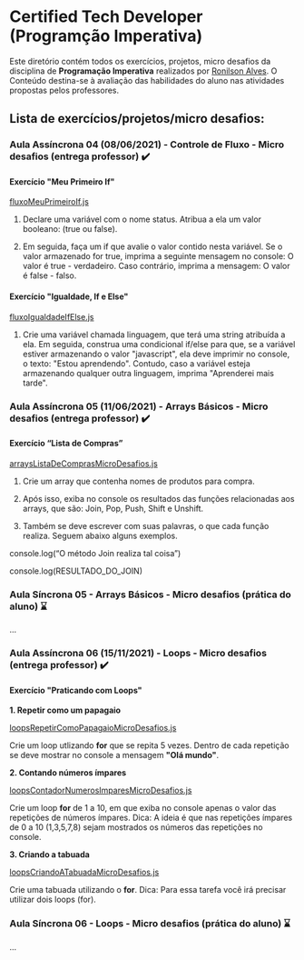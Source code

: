 # Certified Tech Developer (Programção Imperativa)
Este diretório contém todos os exercícios, projetos, micro desafios da disciplina de <b>Programação Imperativa</b> realizados por [Ronilson Alves](https://linkedin.com/in/ronilsonalves).
O Conteúdo destina-se à avaliação das habilidades do aluno nas atividades propostas pelos professores.

## Lista de exercícios/projetos/micro desafios:

### Aula Assíncrona 04 (08/06/2021) - Controle de Fluxo - Micro desafios (entrega professor) ✔️
#### Exercício "Meu  Primeiro If"
[fluxoMeuPrimeiroIf.js](/ProgramacaoImperativa/Aula04/fluxoMeuPrimeiroIf.js)
1. Declare uma variável com o nome status. Atribua a ela um valor booleano: (true ou false).

2. Em seguida, faça um if que avalie o valor contido nesta variável. Se o valor armazenado for true, imprima a seguinte mensagem no console: O valor é true - verdadeiro. Caso contrário, imprima a mensagem: O valor é false - falso.

#### Exercício "Igualdade, If e Else"
[fluxoIgualdadeIfElse.js](/ProgramacaoImperativa/Aula04/fluxoIgualdadeIfElse.js)
1. Crie uma variável chamada linguagem, que terá uma string atribuída a ela. Em seguida, construa uma condicional if/else para que, se a variável estiver armazenando o valor "javascript", ela deve imprimir no console, o texto: "Estou aprendendo". Contudo, caso a variável esteja armazenando qualquer outra linguagem, imprima "Aprenderei mais tarde".

### Aula Assíncrona 05 (11/06/2021) - Arrays Básicos - Micro desafios (entrega professor) ✔️
#### Exercício “Lista de Compras”
[arraysListaDeComprasMicroDesafios.js](/ProgramacaoImperativa/Aula05/arraysBasicosListaDeCompras.js) 
1. Crie um array que contenha nomes de produtos para compra. 

2. Após isso, exiba no console os resultados das funções relacionadas aos arrays, que são: Join, Pop, Push, Shift e Unshift. 

3. Também se deve escrever com suas palavras, o que cada função realiza. Seguem abaixo alguns exemplos.

console.log(“O método Join realiza tal coisa”)

console.log(RESULTADO_DO_JOIN)

### Aula Síncrona 05 - Arrays Básicos - Micro desafios (prática do aluno) ⌛
...

### Aula Assíncrona 06 (15/11/2021) - Loops - Micro desafios (entrega professor) ✔️
#### Exercício "Praticando com Loops"
<b>1. Repetir como um papagaio</b>

[loopsRepetirComoPapagaioMicroDesafios.js](/ProgramacaoImperativa/Aula06/loopsRepetirComoPapagaioMicroDesafios.js)

Crie um loop utlizando <b>for</b> que se repita 5 vezes. Dentro de cada repetição se deve mostrar no console a mensagem <b>"Olá mundo"</b>.

<b>2. Contando números ímpares</b>

[loopsContadorNumerosImparesMicroDesafios.js](/ProgramacaoImperativa/Aula06/loopsContadorNumerosImparesMicroDesafios.js)

Crie um loop <b>for</b> de 1 a 10, em que exiba no console apenas o valor das repetições de números ímpares. Dica: A ideia é que nas repetições ímpares de 0 a 10 (1,3,5,7,8) sejam mostrados os números das repetições no console.

<b>3. Criando a tabuada</b>

[loopsCriandoATabuadaMicroDesafios.js](/ProgramacaoImperativa/Aula06/loopsCriandoATabuadaMicroDesafios.js)

Crie uma tabuada utilizando o <b>for</b>. Dica: Para essa tarefa você irá precisar utilizar dois loops (for).

### Aula Síncrona 06 - Loops - Micro desafios (prática do aluno) ⌛
...